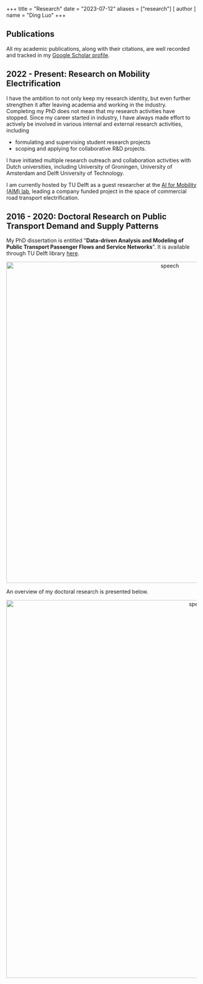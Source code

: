 +++
title = "Research"
date = "2023-07-12"
aliases = ["research"]
[ author ]
  name = "Ding Luo"
+++

## Publications
All my academic publications, along with their citations, are well recorded and tracked in my
 [Google Scholar profile](https://scholar.google.nl/citations?user=nMzfhAkAAAAJ&hl=en).





## 2022 - Present: Research on Mobility Electrification
I have the ambition to not only keep my research identity, but even further strengthen it after leaving academia and working
in the industry. Completing my PhD does not mean that my research activities have stopped. Since my career started in industry, I have
always made effort to actively be involved in various internal and external research activities, including
 - formulating and supervising student research projects
 - scoping and applying for collaborative R&D projects.

I have initiated multiple research outreach and collaboration activities with Dutch universities, including
University of Groningen, University of Amsterdam and Delft University of Technology.

I am currently hosted by TU Delft as a guest researcher at the [AI for Mobility (AIM) lab](https://www.tudelft.nl/citg/aim/team),
leading a company funded project in the space of commercial road transport electrification.


## 2016 - 2020: Doctoral Research on Public Transport Demand and Supply Patterns
My PhD dissertation is entitled "**Data-driven Analysis and Modeling of Public Transport Passenger Flows and Service Networks**".
It is available through TU Delft library [here](https://repository.tudelft.nl/islandora/object/uuid%3Aebc2f602-a65b-491c-805f-9fb4f37cb104).

<center>
<img src="../img/thesis-cover.jpg" width = "850" alt="speech" align=center />
</center>

An overview of my doctoral research is presented below.

<center>
<img src="../img/ResearchPortfolio.png" width = "1000" alt="speech" align=center />
</center>
